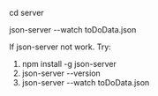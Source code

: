 cd server

json-server --watch toDoData.json

If json-server not work. Try: 
1. npm install -g json-server
2. json-server --version
3. json-server --watch toDoData.json
